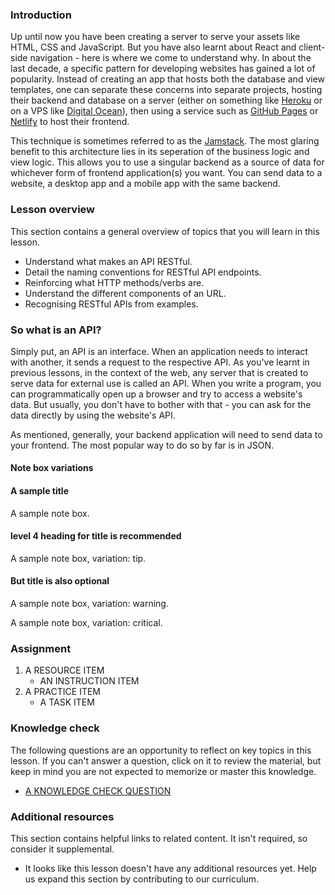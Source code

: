 ### Introduction

Up until now you have been creating a server to serve your assets like HTML, CSS and JavaScript. But you have also learnt about React and client-side navigation - here is where we come to understand why. In about the last decade, a specific pattern for developing websites has gained a lot of popularity. Instead of creating an app that hosts both the database and view templates, one can separate these concerns into separate projects, hosting their backend and database on a server (either on something like [Heroku](https://www.heroku.com/) or on a VPS like [Digital Ocean](https://www.digitalocean.com/)), then using a service such as [GitHub Pages](https://pages.github.com/) or [Netlify](https://www.netlify.com/) to host their frontend.

This technique is sometimes referred to as the [Jamstack](https://jamstack.org/what-is-jamstack/). The most glaring benefit to this architecture lies in its seperation of the business logic and view logic. This allows you to use a singular backend as a source of data for whichever form of frontend application(s) you want. You can send data to a website, a desktop app and a mobile app with the same backend.

### Lesson overview

This section contains a general overview of topics that you will learn in this lesson.

- Understand what makes an API RESTful.
- Detail the naming conventions for RESTful API endpoints.
- Reinforcing what HTTP methods/verbs are.
- Understand the different components of an URL.
- Recognising RESTful APIs from examples.

### So what is an API?

Simply put, an API is an interface. When an application needs to interact with another, it sends a request to the respective API. As you've learnt in previous lessons, in the context of the web, any server that is created to serve data for external use is called an API. When you write a program, you can programmatically open up a browser and try to access a website's data. But usually, you don't have to bother with that - you can ask for the data directly by using the website's API.

As mentioned, generally, your backend application will need to send data to your frontend. The most popular way to do so by far is in JSON.

#### Note box variations

<div class="lesson-note" markdown="1">

#### A sample title

A sample note box.

</div>

<div class="lesson-note lesson-note--tip" markdown="1">

#### level 4 heading for title is recommended

A sample note box, variation: tip.

</div>

<div class="lesson-note lesson-note--warning" markdown="1">

#### But title is also optional

A sample note box, variation: warning.

</div>

<div class="lesson-note lesson-note--critical" markdown="1">

A sample note box, variation: critical.

</div>

### Assignment

<div class="lesson-content__panel" markdown="1">

1. A RESOURCE ITEM
   - AN INSTRUCTION ITEM
1. A PRACTICE ITEM
   - A TASK ITEM

</div>

### Knowledge check

The following questions are an opportunity to reflect on key topics in this lesson. If you can't answer a question, click on it to review the material, but keep in mind you are not expected to memorize or master this knowledge.

- [A KNOWLEDGE CHECK QUESTION](A-KNOWLEDGE-CHECK-URL)

### Additional resources

This section contains helpful links to related content. It isn't required, so consider it supplemental.

- It looks like this lesson doesn't have any additional resources yet. Help us expand this section by contributing to our curriculum.
